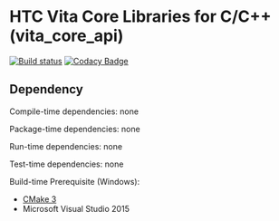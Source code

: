 # HTC Vita Core Libraries for C/C++ (vita_core_api)

[![Build status](https://ci.appveyor.com/api/projects/status/9f6lakvbodoaa5or/branch/master?svg=true)](https://ci.appveyor.com/project/kenelin/vita-core-api/branch/master) [![Codacy Badge](https://api.codacy.com/project/badge/Grade/5cc97132d9d3406c8d6e4aa30422f0e4)](https://www.codacy.com/app/ViveportSoftware/vita_core_api?utm_source=github.com&amp;utm_medium=referral&amp;utm_content=ViveportSoftware/vita_core_api&amp;utm_campaign=Badge_Grade)

## Dependency

Compile-time dependencies: none

Package-time dependencies: none

Run-time dependencies: none

Test-time dependencies: none

Build-time Prerequisite (Windows):

* [CMake 3](https://cmake.org/)
* Microsoft Visual Studio 2015
